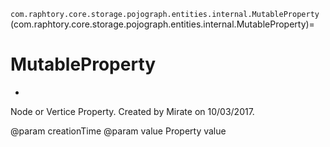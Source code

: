 `com.raphtory.core.storage.pojograph.entities.internal.MutableProperty`
(com.raphtory.core.storage.pojograph.entities.internal.MutableProperty)=
# MutableProperty
*
Node or Vertice Property. Created by Mirate on 10/03/2017.

@param creationTime
@param value         Property value